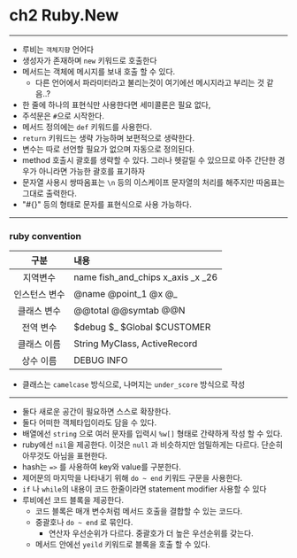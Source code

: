 # ch2 Ruby.New

---

- 루비는 `객체지향` 언어다
- 생성자가 존재하며 `new` 키워드로 호출한다
- 메서드는 객체에 메시지를 보내 호출 할 수 있다.
    - 다른 언어에서 파라미터라고 불리는것이 여기에선 메시지라고 부리는 것 같음..?
- 한 줄에 하나의 표현식만 사용한다면 세미콜론은 필요 없다,
- 주석문은 `#`으로 시작한다.
- 메서드 정의에는 `def` 키워드를 사용한다.
- `return` 키워드는 생략 가능하며 보편적으로 생략한다.
- 변수는 따로 선언할 필요가 없으며 자동으로 정의된다.
- method 호출시 괄호를 생략할 수 있다. 그러나 헷갈릴 수 있으므로 아주 간단한 경우가 아니라면 가능한 괄호를 표기하자
- 문자열 사용시 쌍따옴표는 `\n` 등의 이스케이프 문자열의 처리를 해주지만 따옴표는 그대로 출력한다.
- "#{}" 등의 형태로 문자를 표현식으로 사용 가능하다.

---

### ruby convention

|   구분    | 내용                                |
|:-------:|:----------------------------------|
|  지역변수   | name fish_and_chips x_axis _x _26 |
| 인스턴스 변수 | @name @point_1 @x @_              |
| 클래스 변수  | @@total @@symtab @@N              |
|  전역 변수  | $debug $_ $Global $CUSTOMER       |
| 클래스 이름  | String MyClass, ActiveRecord      |
|  상수 이름  | DEBUG INFO                        |

- 클래스는 `camelcase` 방식으로, 나머지는 `under_score` 방식으로 작성

---

- 둘다 새로운 공간이 필요하면 스스로 확장한다.
- 둘다 어떠한 객체타입이라도 담을 수 있다.
- 배열에선 `string` 으로 여러 문자를 입력시 `%w[]` 형태로 간략하게 작성 할 수 있다.
- ruby에선 `nil`을 제공한다. 이것은 `null` 과 비슷하지만 엄밀하게는 다르다. 단순히 아무것도 아님을 표현한다.
- hash는 `=>` 를 사용하여 key와 value를 구분한다.
- 제어문의 마지막을 나타내기 위해 `do ~ end` 키워드 구문을 사용한다.
- `if` 나 `while`의 내용이 코드 한줄이라면 statement modifier 사용할 수 있다
- 루비에선 코드 블록을 제공한다.
    - 코드 블록은 매개 변수처럼 메서드 호출을 결합할 수 있는 코드다.
    - 중괄호나 `do ~ end` 로 묶인다.
        - 연산자 우선순위가 다르다. 중괄호가 더 높은 우선순위를 갖는다.
    - 메서드 안에선 `yeild` 키워드로 블록을 호출 할 수 있다.
